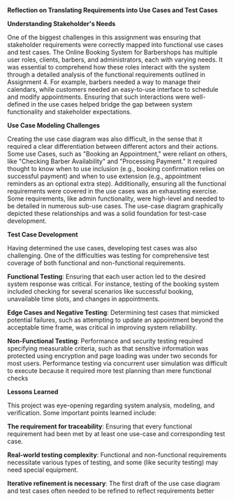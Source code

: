 
**Reflection on Translating Requirements into Use Cases and Test Cases**

**Understanding Stakeholder's Needs**

One of the biggest challenges in this assignment was ensuring that stakeholder requirements were correctly mapped into functional use cases and test cases. The Online Booking System for Barbershops has multiple user roles, clients, barbers, and administrators, each with varying needs. It was essential to comprehend how these roles interact with the system through a detailed analysis of the functional requirements outlined in Assignment 4. For example, barbers needed a way to manage their calendars, while customers needed an easy-to-use interface to schedule and modify appointments. Ensuring that such interactions were well-defined in the use cases helped bridge the gap between system functionality and stakeholder expectations.

**Use Case Modeling Challenges**

Creating the use case diagram was also difficult, in the sense that it required a clear differentiation between different actors and their actions. Some use Cases, such as "Booking an Appointment," were reliant on others, like "Checking Barber Availability" and "Processing Payment." It required thought to know when to use inclusion (e.g., booking confirmation relies on successful payment) and when to use extension (e.g., appointment reminders as an optional extra step).
Additionally, ensuring all the functional requirements were covered in the use cases was an exhausting exercise. Some requirements, like admin functionality, were high-level and needed to be detailed in numerous sub-use cases. The use-case diagram graphically depicted these relationships and was a solid foundation for test-case development.

**Test Case Development**

Having determined the use cases, developing test cases was also challenging. One of the difficulties was testing for comprehensive test coverage of both functional and non-functional requirements.

**Functional Testing**: Ensuring that each user action led to the desired system response was critical. For instance, testing of the booking system included checking for several scenarios like successful booking, unavailable time slots, and changes in appointments.

**Edge Cases and Negative Testing**: Determining test cases that mimicked potential failures, such as attempting to update an appointment beyond the acceptable time frame, was critical in improving system reliability.

**Non-Functional Testing**: Performance and security testing required specifying measurable criteria, such as that sensitive information was protected using  encryption and page loading was under two seconds for most users. Performance testing via concurrent user simulation was difficult to execute because it required more test planning than mere functional checks

**Lessons Learned**

This project was eye-opening regarding system analysis, modeling, and verification. Some important points learned include:

**The requirement for traceability**: Ensuring that every functional requirement had been met by at least one use-case and corresponding test case.

**Real-world testing complexity**: Functional and non-functional requirements necessitate various types of testing, and some (like security testing) may need special equipment.

**Iterative refinement is necessary**: The first draft of the use case diagram and test cases often needed to be refined to reflect requirements better
